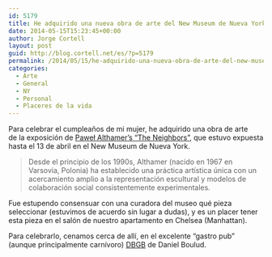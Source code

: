 ```yaml
---
id: 5179
title: He adquirido una nueva obra de arte del New Museum de Nueva York
date: 2014-05-15T15:23:45+00:00
author: Jorge Cortell
layout: post
guid: http://blog.cortell.net/es/?p=5179
permalink: /2014/05/15/he-adquirido-una-nueva-obra-de-arte-del-new-museum-de-nueva-york/
categories:
  - Arte
  - General
  - NY
  - Personal
  - Placeres de la vida
---
```

Para celebrar el cumpleaños de mi mujer, he adquirido una obra de arte de la exposición de <a title="http://www.newmuseum.org/exhibitions/view/pawel-althamer" href="http://www.newmuseum.org/exhibitions/view/pawel-althamer" target="_blank">Paweł Althamer&#8217;s &#8220;The Neighbors&#8221;</a>, que estuvo expuesta hasta el 13 de abril en el New Museum de Nueva York.

> Desde el principio de los 1990s, Althamer (nacido en 1967 en Varsovia, Polonia) ha establecido una práctica artística única con un acercamiento amplio a la representación escultural y modelos de colaboración social consistentemente experimentales.

Fue estupendo consensuar con una curadora del museo qué pieza seleccionar (estuvimos de acuerdo sin lugar a dudas), y es un placer tener esta pieza en el salón de nuestro apartamento en Chelsea (Manhattan).

Para celebrarlo, cenamos cerca de allí, en el excelente &#8220;gastro pub&#8221; (aunque principalmente carnívoro) <a title="http://www.dbgb.com/nyc/" href="http://www.dbgb.com/nyc/" target="_blank">DBGB</a> de Daniel Boulud.